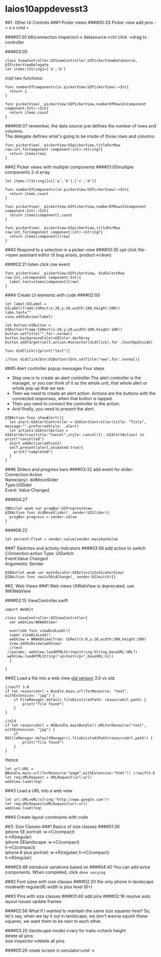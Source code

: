 # laios10appdevesst3
##1. Other UI Controls
###1 Picker views
####00:33 Picker view
add pins -> s o cmd =

####01:30
b6(connection inspector)-> datasource->ctrl click ->drag to controller


####03:05
```
class ViewController:UIViewController,UIPickerViewDataSource, UIPickerViewDelegate
let items:[String]=['a','b']
```
impl two functions:
```
func numberOfComponents(in pickerView:UIPickerView)->Int{
  return 1
}
```

```
func pickerView(_ pickerView:UIPickerView,numberOfRowsInComponent component:Int)->Int{
  return items.count
}
```
####06:07
remember, the data source just defines the number of rows and columns.  
The delegate defines what's going to be inside of those rows and columns.  

```
func pickerView(_ pickerView:UIpickerView,titleForRow row:int,forComponent component:int)->String?{
  return items[row]
}
```
###2 Picker views with multiple components
####01:00multiple components
2-d array
```
let items:[[String]]=[['a','b'],['c','d']]
```

```
func numberOfComponents(in pickerView:UIPickerView)->Int{
  return items.count
}
```

```
func pickerView(_ pickerView:UIPickerView,numberOfRowsInComponent component:Int)->Int{
  return items[component].count
}
```

```
func pickerView(_ pickerView:UIpickerView,titleForRow row:int,forComponent component:int)->String?{
  return items[component][row]
}
```
###3 Respond to a selection in a picker view
####00:35
opt click file->open assistant editor (it bug arises, product->clean)

####02:21 listen click row event  
```
func pickerView(_ pickerView:UIPickerView, didSelectRow row:Int,inComponent component:Int){
  label.text=items[component][row]
}
```


###4 Create UI elements with code
####02:00
```
let label:UILabel = UILabel(frame:CGRect(x:20,y:20,width:100,height:100))
labe.text=""
view.addSubview(label)

let button:UIButton = UIButton(frame:CGRect(x:20,y:20,width:100,height:100))
button.setTitle("",for:.normal)
button.backgroundColor=UIColor.darkGray
button.addTarget(self,action:#selector(didClick),for .touchUpInside)

func didClick(){print("test")}

//func didClick(btn:UIButton){btn.setTitle("new",for:.normal)}

```

###5 Alert controller popup messages
Four steps
- Step one is to create an alert controller.The alert controller is the manager, or you can think of it as the whole unit, that whole alert or whole pop up that we see. 
- Then we need to create an alert action. Actions are the buttons with the connected responses, when that button is tapped. 
- Then you need to connect the controller to the action. 
- And finally, you need to present the alert. 

```
@IBAction func showAlert(){
  let alert:UIAlertController = UIAlertController(title: "Title", message:"",preferredStyle: .alert)
  let action1:UIAlertAction = UIAlertAction(title:"Cancel",style:.cancel){(_:UIAlertAction) in  print("cancelled")
  alert.addAction(adtion1)
  self.present(alert,animated:true){
    print("completed")
  }
}
```
###6 Sliders and progress bars
####03:32
add event for slider:  
Connection:Action  
Name(any): didMoveSlider  
Type:UISlider  
Event: Value Changed

####04:27
```
IBOutlet weak var progBar:UIProgressView
@IBAction func didMoveSlider(_ sender:UISlider){
  progBar.progress = sender.value    
}
```

####06:22
```
let percent:Float = sender.value/sender.maximunValue
```

###7 Switches and activity indicators
####03:56 add action to switch
COnnection:action
Type: UISwitch  
Event:Value Changed  
Arguments: Sender

```
@IBOutlet weak var myIndicator:UIActivityIndicatorView!
@IBAction func switchDidChange(_ sender:UISwitch){}
```


















##2. Web Views
###1 Web views
UIWebView is deprecated, use WKWebView  

####02:15
ViewController.swift
```
import WebKit

class ViewController:UIViewController{
  var webView:WKWebView!
  
  override func viewDidLoad(){
  super.viewDisLoad()
  webView = WKWebView(from: CGRect(x:0,y:20,width:300,height:300)
  view.addSubview(webView)
  //test
 //params: webView.loadHTMLString(string:String,baseURL:URL?)
 webView.loadHTMLString("<p>test</p>",baseURL:nil)
  }
  
}
```

###2 Load a file into a web view
[old version](http://stackoverflow.com/questions/28748650/nsbundle-mainbundle-urlforresourcebach1-withextension-jpg-returning-nu)
3.0 vs old:
```
//swift 3.0
if let resourceUrl = Bundle.main.url(forResource: "test", withExtension: "jpg") {
    if FileManager.default.fileExists(atPath: resourceUrl.path) {
        print("file found")
    }
}
```
```
//old
if let resourceUrl = NSBundle.mainBundle().URLForResource("test", withExtension: "jpg") {
    if NSFileManager.defaultManager().fileExistsAtPath(resourceUrl.path!) {
        print("file found")
    }
}
```

Hence
```
let url:URL = BBundle.main.url(forResource:"page",withExtension:"html")! //swift3.0
let req:URLRequest = URLRequest(url:url)
webView.load(req)
```
###3 Load a URL into a web view
```
let url:URL=URL(string:"http://www.google.com")!
let req:URLRequest=URLRequest(url:url)
webView.load(req)
```

###4 Create layout constraints with code




















##3. Size Classes
###1 Basics of size classes
####01:36  
iphone SE portrait:
w->C(compact)  
h->R(regular)  
iphone SElandscape:
w->C(compact)  
h->C(compact)  
iphone 6 plus portrait:
w->R(regular) 
h->C(compact)  
h->R(regular)  

####03:48 introduce variations based on
####04:40
You can add extra components. When completed, click `done varying`

###2 Font sizes with size classes
####02:20
the only phone in landscape modewith regular(R) width is plus level (6+)


###3 Pins with size classes
####01:40 add pins
####02:16 resolve auto layout issues
update frames

####02:56
What if I wanted to maintain the same size squares here? So, let's say, when we lay it out in landscape, we don't wanna squish these squares, we want them to be next to each other.  

####03:20
(landscape mode)->vary for traits->check height  
delete all pins:  
size inspector->delete all pins

####05:26
rotate screen in simulator:cmd ->








